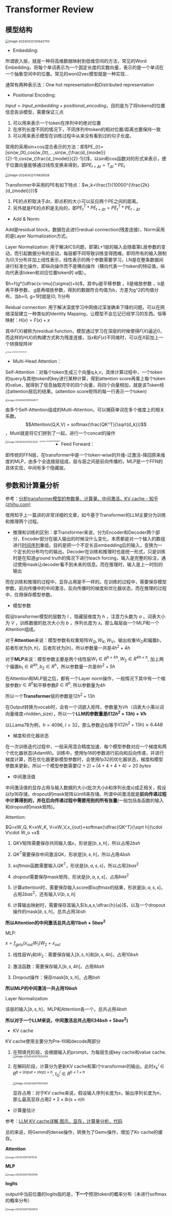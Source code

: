 # Transformer Review

## 模型结构

<img src="../assets/image-20240422140642753.png" alt="image-20240422140642753" style="zoom:67%;" />

+ Embedding:

所谓嵌入层，就是一种将高维数据映射到低维空间的方法，常见的Word Embedding，将每个单词表示为一个固定长度的实数向量，表示的是一个单词在一个抽象空间中的位置。常见的word2vec模型就是一种实现...

通常有两种表示法：One hot representation和Distributed representation

+ Positional Encoding: 

$Input = Input\_embedding + positional\_encoding$，目的是为了将tokens的位置信息告诉模型，需要保证三点

1. 可以用来表示一个token在序列中的绝对位置
2. 在序列长度不同的情况下，不同序列中token的相对位置/距离也要保持一致
3. 可以用来表示模型在训练过程中从来没有看到过的句子长度。

常用的采用sin+cos混合表示的方法：即$PE_{t}=[sin(w_0t),cos(w_0t),...,sin(w_{\frac{d_{model}}{2}-1},cos(w_{\frac{d_{model}}{2}-1})]$，以sin和cos函数对的形式来表示，便于位置向量能够通过线性变换来得到，即$PE_{t+\Delta t}=T_{\Delta t}*PE_t$

<img src="../assets/image-20240422174828528.png" alt="image-20240422174828528" style="zoom:67%;" />

Transformer中采用的PE有如下特点：$w_k=\frac{1}{10000^{\frac{2k}{d_{model}}}}$

1. PE的点积取决于$\Delta t$，即点积的大小可以反应两个PE之间的距离。
2. 另外就是PE的点积是无向的，即$PE_t^T*PE_{t+\Delta t}=PE_t^T*PE_{t-\Delta t}$

+ Add & Norm:

Add是residual block，数据在此进行reidual connection(残差连接)，Norm采用的是Layer Normalization方式。

Layer Normalization: 用于解决ICS问题，即第L+1层的输入会随着第L层参数的变动，而引起数据分布的变动，每层都不同导致训练变得困难。即将所有的输入限制为(0,1)分布并加上线性表示，线性表示的两个参数需要学习，LN是在整条数据间进行标准化操作，即纵向操作而不是横向操作（横向代表一个token的特征值，纵向代表该token和对应位置token的 𝛼值）。

$h=f(g*(\dfrac{x-\mu}{\sigma})+b)$，其中μ是平移参数 ，δ是缩放参数 ，b是再平移参数， g是再缩放参数，得到的数据符合均值为b，方差为g^2的均值分布，当b=0, g=1时就是(0, 1)分布

Reidual connection: 用于解决深度学习中网络过深准确率下降的问题，可以在网络深层建立一种类似的Identity Mapping，让模型不会忘记已经学习的东西。恒等映射：$H(x)=F(x)+x$

其中$F(X)$被称为residual function，模型通过学习在深层的时候使得$F(X)$逼近0，而这样的$H(X)$的构建方式称为残差连接，当$x$和$F(x)$不同维时，可以在$X$前加上一个转换矩阵$W$



<img src="../assets/image-20240422191103233.png" alt="image-20240422191103233" style="zoom:33%;" />

+ Multi-Head Attention：

Self-Attention：对每个token生成三个向量q,k,v，具体计算过程中，一个token的query与其他token的key进行某种计算，得到attention score再乘上每个token的value，就得到了信息抽取完毕的四个向量，将四个向量相加，就是该Token经过attention层后的结果。(attention score矩阵的每一行表示一个token)	

<img src="../assets/image-20240422181044677.png" alt="image-20240422181044677" style="zoom:50%;" />

由多个Self-Attention组成的Multi-Attention，可以捕获单词在多个维度上的相关系数。$$Attention(Q,K,V) = softmax(\frac{QK^T}{\sqrt(d_k)})$$，Muiti就是将它们拼到了一起，进行一个concat的操作

<img src="../assets/image-20240422141023222.png" alt="image-20240422141023222" alt="Image 1" style="float:left; margin-right: 10px; zoom:50%" /> <img src="../assets/image-20230817111949841.png" alt="image-20230817111949841" alt="Image 2" style="float:left; margin-right: 10px; zoom:33%;" />

+ Feed Forward：

即传统的FFN层，在transformer中是一个token-wise的升维-过激活-降回原来维度的MLP，由多个全连接层组成，层与层之间是前向传播的，MLP是一个FFN的具体实现，中间有多个隐藏层。

## 参数和计算量分析

参考：[分析transformer模型的参数量、计算量、中间激活、KV cache - 知乎 (zhihu.com)](https://zhuanlan.zhihu.com/p/624740065)

借用知乎上一篇讲的非常详细的文章，如今基于Transformer的LLM主要分为训练和推理两个过程。

+ 推理和训练的区别：拿Transformer来说，分为Encoder和Decoder两个部分，Encoder部分在输入输出的时候没什么变化，本质都是对一个输入的数组进行[时间序列](https://www.zhihu.com/search?q=时间序列&search_source=Entity&hybrid_search_source=Entity&hybrid_search_extra={"sourceType"%3A"article"%2C"sourceId"%3A"622714425"})重组，目的是把一个不定长且embedding后的输入，变换为一个定长的分布均匀的输出。Decoder在训练和推理时也是统一形式，只是训练时是在知道ground truth的情况下进行teach forcing，输入是完整的标注，通过使用mask让decoder看不到未来的信息。而在推理时，输入是上一时刻的输出

而在训练和推理的过程中，显存占用是不一样的。在训练的过程中，需要保存模型参数，前向传播中的中间激活，反向传播时的梯度和优化器状态，而在推理的过程中，仅用保存模型参数。

+ 模型参数

假设transformer模型的层数为 $l$ ，隐藏层维度为 ℎ ，注意力头数为 $a$ 。词表大小为 $V$ ，训练数据的批次大小为 $b$ ，序列长度为 $s$。那么每层由一个MLP和一个Attention组成。

对于**Attention**来说：模型参数有权重矩阵$W_Q,W_K,W_V$，输出权重$W_O$和偏置$b$，前者形状为$[h,h]$，后者形状为$[h]$，所以参数量一共是$4h^2+4h$

对于**MLP**来说：模型参数主要是两个线性层$W_1\in R^{h\times 4h},W_2\in R^{4h\times h}$, 加上两个偏置$b_1 \in R^{4h},b_2 \in R^{h}$，所以参数量一共是$8h^2+5h$

在Attention和MLP层之后，都有一个Layer norm操作，一般情况下其中有一个缩放参数$\gamma \in R^h$和平移参数$\beta\in R^h$, 所以参数量为$4h$

所以一个**Transformer**层的参数是$12h^2+13h$

在Output转换为vocab时，会有一个词嵌入矩阵，参数量为$Vh$（词表大小乘以词向量维度=hidden_size），所以一个**LLM的参数量是$l(12h^2+13h)+Vh$**

以LLama7B为例，$h=4096$, $l=32$，那么参数近似等于$l(12h^2+13h)\approx 6.44B$

+ 梯度和优化器状态

在一次训练迭代过程中，一般采用混合精度加速，每个模型参数对应一个梯度和两个优化器状态(AdamW)。训练中，使用fp16的参数进行前向和后向传递，并进行梯度计算，而在优化器更新模型参数时，会使用fp32的优化器状态，梯度和模型参数来更新。所以一个模型参数需要$(2+2)+(4+4+4+4)=20\ bytes$ 

+ 中间激活值

中间激活值的显存占用与输入数据的大小(批次大小$b$和序列长度$s$)成正相关，假设以fp16存储，dropout的mask矩阵以int8来存储。所谓中间激活就是**前向传递过程中计算得到的，并在后向传递过程中需要用到的所有张量**(一般包括各函数的输入和dropout的mask矩阵)。

Attention: 

$Q=xW_Q, K=xW_K, V=xW_V,x_{out}=softmax(\dfrac{QK^T}{\sqrt h})\cdot V\cdot W_o +x$

1. $QKV$矩阵需要保存共同输入值$x$，形状是$[b,s,h]$，所以占用$2bsh$

2. $QK^T$需要保存中间激活QK，形状是$[b,s,h]$，所以占用$4bsh$
3. $softmax$函数需要输入$QK^T$，形状是$[b,a,s,s]$，所以占用$2bas^2$

4. $dropout$需要保存mask矩阵，形状是$[b,a,s,s]$，占用$bas^2$
5. 计算attention时，需要保存输入score即$softmax$的结果，形状是$[b,a,s,s]$，占用$2bas^2$，还有输入V$[b,s,h]$
6. 计算输出映射时，需要保存其输入$[b,a,s,\dfrac{h}{a}]$，以及一个dropout操作的mask$[b,s,h]$，总共占用$3bsh$

**所以Attention的中间激活总共占用$11bsh+5bas^2$**

MLP:

$x=f_{gelu}(x_{out}W_1)W_2+x_{out}$

1. 线性层$W_1$和$W_2$：需要保存输入$[b,s,h]$和$[b,s,4h]$，占用$10bsh$

2. 激活函数：需要保存输入$[b,s,4h]$，占用$8bsh$

3. Dropout操作：保存mask$[b,s,h]$，占用$bsh$

**所以MLP的中间激活一共占用$19bsh$**

Layer Normalization

该层的输入$[b,s,h]$，MLP和Attention各一个，总共占用$4bsh$

**所以对于一个LLM来说，中间激活总共占用$l(34bsh+5bas^2)$**

+ KV cache

KV cache使用主要分为Pre-fill和decode两部分

1. 在预填充阶段，会根据输入的prompt，为每层生成key cache和value cache.<img src="../assets/image-20240426111832418.png" alt="image-20240426111832418" style="zoom: 55%;" />

2. 在解码阶段，计算分为更新KV cache和第i个transformer的输出。此时$x^i_k\in R^{b\times(input+step)\times h}$, $t^i_Q\in R^{b\times1\times h}$

   <img src="../assets/image-20240426111933381.png" alt="image-20240426111933381" style="zoom: 55%;" />

   显存占用：对于KV cache来说，假设输入序列长度为$s$，输出序列长度为$n$，那么最高显存占用$2\times 2 \times lb(s+n)h$

+ 计算量估计

参考：[LLM KV cache详解 图示，显存，计算量分析，代码](https://zhuanlan.zhihu.com/p/646577898)

总的来说，将Gemm的dense操作，转换为了Gemv操作，增加了Kv cache的缓存。

**Attention**

 <img src="../assets/image-20240426113811545.png" alt="image-20240426113811545" style="zoom: 50%;" />

**MLP**

 <img src="../assets/image-20240426113826146.png" alt="image-20240426113826146" style="zoom:50%;" />

**logits**

output中当前位置的logits指的是，**下一个**预测token的概率分布（未进行softmax的概率分布）

 <img src="../assets/image-20240426113840631.png" alt="image-20240426113840631" style="zoom: 50%;" />

